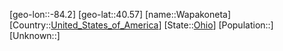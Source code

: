﻿---
location: [40.57,-84.2]
type: City
tags:
- geo/City


SpocWebEntityId: 35446
isDeleted: false
confidential: public

---
[geo-lon::-84.2]
[geo-lat::40.57]
[name::Wapakoneta]
[Country::[United_States_of_America](geo/Continent/North-America/United_States_of_America.md)]
[State::[Ohio](geo/Continent/North-America/United_States_of_America/Ohio.md)]
[Population::]
[Unknown::]

